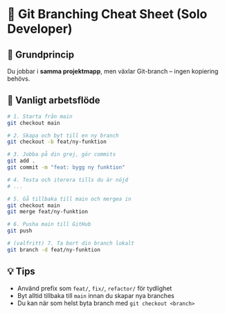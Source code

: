 # 🌱 Git Branching Cheat Sheet (Solo Developer)

## 🧠 Grundprincip
Du jobbar i **samma projektmapp**, men växlar Git-branch – ingen kopiering behövs.

## 🔁 Vanligt arbetsflöde
```bash
# 1. Starta från main
git checkout main

# 2. Skapa och byt till en ny branch
git checkout -b feat/ny-funktion

# 3. Jobba på din grej, gör commits
git add .
git commit -m "feat: bygg ny funktion"

# 4. Testa och iterera tills du är nöjd
# ...

# 5. Gå tillbaka till main och mergea in
git checkout main
git merge feat/ny-funktion

# 6. Pusha main till GitHub
git push

# (valfritt) 7. Ta bort din branch lokalt
git branch -d feat/ny-funktion
```

## 💡 Tips
- Använd prefix som `feat/`, `fix/`, `refactor/` för tydlighet
- Byt alltid tillbaka till `main` innan du skapar nya branches
- Du kan när som helst byta branch med `git checkout <branch>`
